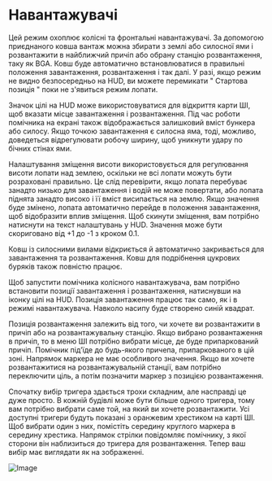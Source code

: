 # Навантажувачі


Цей режим охоплює колісні та фронтальні навантажувачі. 
За допомогою приєднаного ковша вантаж можна збирати з землі або силосної ями і 
розвантажити в найближчий причіп або обрану станцію розвантаження, таку як BGA.
Ковш буде автоматично встановлюватися в правильні положення завантаження, розвантаження і так далі.
У разі, якщо режим не видно безпосередньо на HUD, ви можете перемикати " Стартова позиція " поки не з'явиться режим лопати.

Значок цілі на HUD може використовуватися для відкриття карти ШІ, щоб вказати місце завантаження і розвантаження.
Під час роботи помічника на екрані також відображається залишковий вміст бункера або силосу.
Якщо точкою завантаження є силосна яма, тоді, можливо, доведеться відрегулювати робочу ширину, щоб уникнути удару по бічних стінах ями.

Налаштування зміщення висоти використовується для регулювання висоти лопати над землею, оскільки не всі лопати можуть бути розраховані правильно.
Це слід перевірити, якщо лопата перебуває занадто низько для завантаження і водій не може повертати, або лопата піднята занадто високо і її вміст висипається на землю.
Якщо значення буде змінено, лопата автоматично перейде в положення завантаження, щоб відобразити вплив зміщення.
Щоб скинути зміщення, вам потрібно натиснути на текст налаштувань у HUD. Значення може бути скориговано від +1 до -1 з кроком 0.1.

Ковш із силосними вилами відкриється й автоматично закривається для завантаження та розвантаження.
Ковш для подрібнення цукрових буряків також повністю працює.



Щоб запустити помічника колісного навантажувача, вам потрібно встановити позиції завантаження і розвантаження, натиснувши на іконку цілі на HUD.
Позиція завантаження працює так само, як і в режимі навантажувача. Навколо насипу буде створено синій квадрат.

Позиція розвантаження залежить від того, чи хочете ви розвантажити в причіп або на розвантажувальну станцію.
Якщо вибрано розвантаження в причіп, то в меню ШІ потрібно вибрати місце, де буде припаркований причіп.
Помічник під'їде до будь-якого причепа, припаркованого в цій зоні. Напрямок маркера не має особливого значення.
Якщо ви хочете розвантажитися на розвантажувальній станції, вам потрібно переключити ціль, а потім позначити маркер з позицією розвантаження.



Спочатку вибір тригера здається трохи складним, але насправді це дуже просто.
В кожній будівлі може бути більше одного тригера, тому вам потрібно вибрати саме той, на який ви хочете розвантажити.
Усі доступні тригери будуть показані з оранжевим хрестиком на карті ШІ.
Щоб вибрати один з них, помістіть середину круглого маркера в середину хрестика.
Напрямок стрілки повідомляє помічнику, з якої сторони він наблизиться до тригера для розвантаження.
Тепер ваш вибір має виглядати як на зображенні.


![Image](/home/runner/work/CourseplayHelp/CourseplayHelp/shovelloadertrigger_0_0_830_610.png)

